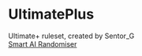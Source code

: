 # UltimatePlus
Ultimate+ ruleset, created by Sentor_G
<br>
[Smart AI Randomiser](https://github.com/PyroMikeGit/SuperKaizoIronMON/blob/main/README.md#smart-ai-rom-patches)
